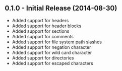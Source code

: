 ## 0.1.0 - Initial Release (2014-08-30)

* Added support for headers
* Added support for header blocks
* Added support for sections
* Added support for comments
* Added support for file system path slashes
* Added support for negation character
* Added support for wild card character
* Added support for directories
* Added support for escaped characters
